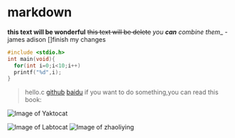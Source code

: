 # markdown
__this text will be wonderful__
~~this text will be delete~~
_you **can** combine them__
-james adison
[]finish my changes

```c
#include <stdio.h>
int main(void){
  for(int i=0;i<10;i++)
  printf("%d",i);
}
```

>hello.c
[github](http://www.github.com)
[baidu](http://www.baidu.com)
if you want to do something,you can read this book:
  
![Image of Yaktocat](https://octodex.github.com/images/yaktocat.png)


![Image of Labtocat](https://octodex.github.com/images/labtocat.png)
![Image of zhaoliying](http://sc.jb51.net/uploads/allimg/140708/10-140FR34P2391.jpg)
